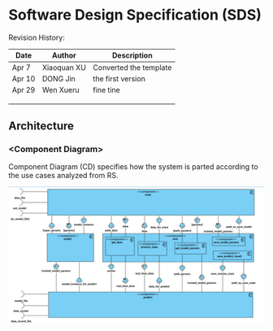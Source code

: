 # Software Design Specification (SDS)

Revision History:

<!--
The server and client documents should be combined into one for a single project
-->

| Date   | Author      | Description            |
|--------|-------------|------------------------|
| Apr 7  | Xiaoquan XU | Converted the template |
| Apr 10 | DONG Jin    | the first version      |
| Apr 29 | Wen Xueru   | fine tine              |
|        |             |                        |
|        |             |                        |
|        |             |                        |

## Architecture

### \<Component Diagram\>

Component Diagram (CD) specifies how the system is parted according to the use cases analyzed from RS.

![component_diagram](../assets/Component_diagram.png)
